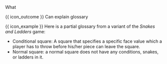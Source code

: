 <span id="title">What</span>

<span id="prereqs"></span>

<span id="outcomes">{{ icon_outcome }} Can explain glossary</span>

<div id="body">

<box type="definition">
<include src="../../../common/definitions.md#def-glossary" />
</box>

<box>

{{ icon_example }} Here is a partial glossary from a variant of the _Snakes and Ladders_ game:

* Conditional square: A square that specifies a specific face value which a player has to throw before his/her piece can leave the square.
* Normal square: a normal square does not have any conditions, snakes, or ladders in it.

</box>

</div>

<div id="extras">
</div>